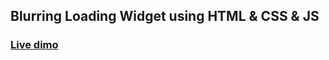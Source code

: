  ## Blurring Loading Widget using HTML & CSS & JS

### [Live dimo](https://blurr-loading.netlify.app/)
